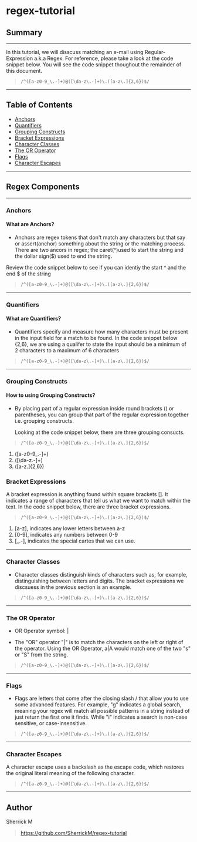 # regex-tutorial

## Summary
---

In this tutorial, we will disscuss matching an e-mail using Regular-Expression a.k.a Regex. For reference, please take a look at the code snippet below. You will see the code snippet thoughout the remainder of this document.

> `/^([a-z0-9_\.-]+)@([\da-z\.-]+)\.([a-z\.]{2,6})$/`
---
## Table of Contents

- [Anchors](#anchors)
- [Quantifiers](#quantifiers)
- [Grouping Constructs](#grouping-constructs)
- [Bracket Expressions](#bracket-expressions)
- [Character Classes](#character-classes)
- [The OR Operator](#the-or-operator)
- [Flags](#flags)
- [Character Escapes](#character-escapes)
---
## Regex Components
---
### Anchors

#### What are Anchors?
 
 - Anchors are regex tokens that don't match any characters but that say or assert(anchor) something about the string or the matching process. There are two ancors in regex; the caret(^)used to start the string and the dollar sign($) used to end the string. 

 Review the code snippet below to see if you can identiy the start ^ and the end $ of the string

> `/^([a-z0-9_\.-]+)@([\da-z\.-]+)\.([a-z\.]{2,6})$/`

---
### Quantifiers

#### What are Quantifiers?

- Quantifiers specify and measure how many characters must be present in the input field for a match to be found. In the code snippet below {2,6}, we are using a qualifer to state the input should be a minimum of 2 characters to a maximum of 6 characters

> `/^([a-z0-9_\.-]+)@([\da-z\.-]+)\.([a-z\.]{2,6})$/`
___
### Grouping Constructs

#### How to using Grouping Constructs? 

- By placing part of a regular expression inside round brackets () or parentheses, you can group that part of the regular expression together i.e. grouping constructs. 

  Looking at the code snippet below, there are three grouping consucts. 

> `/^([a-z0-9_\.-]+)@([\da-z\.-]+)\.([a-z\.]{2,6})$/`
1. ([a-z0-9_\.-]+)
2. ([\da-z\.-]+)
3. ([a-z\.]{2,6})

### Bracket Expressions

A bracket expression is anything found within square brackets []. It indicates a range of characters that tell us what we want to match within the text. In the code snippet below, there are three bracket expressions. 

> `/^([a-z0-9_\.-]+)@([\da-z\.-]+)\.([a-z\.]{2,6})$/`

1. [a-z], indicates any lower letters between a-z
2. [0-9], indicates any numbers between 0-9
3. [_\.-], indicates the special cartes that we can use.


---
### Character Classes

- Character classes distinguish kinds of characters such as, for example, distinguishing between letters and digits. The bracket expressions we discsuess in the previous section is an example.

> `/^([a-z0-9_\.-]+)@([\da-z\.-]+)\.([a-z\.]{2,6})$/`
---
### The OR Operator

- OR Operator symbol: |

- The "OR" operator "|" is to match the characters on the left or right of the operator. Using the OR Operator, a|A would match one of the two "s" or "S" from the string.

> `/^([a-z0-9_\.-]+)@([\da-z\.-]+)\.([a-z\.]{2,6})$/`
---
### Flags

- Flags are letters that come after the closing slash / that allow you to use some advanced features.  For example, "g"  indicates a global search, meaning your regex will match all possible patterns in a string instead of just return the first one it finds. While "i" indicates a search is non-case sensitive, or case-insensitive.

> `/^([a-z0-9_\.-]+)@([\da-z\.-]+)\.([a-z\.]{2,6})$/`
---

### Character Escapes

A character escape uses a backslash as the escape code, which restores the original literal meaning of the following character. 

> `/^([a-z0-9_\.-]+)@([\da-z\.-]+)\.([a-z\.]{2,6})$/`

---
## Author

Sherrick M

> https://github.com/SherrickM/regex-tutorial
